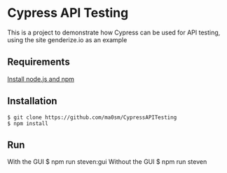 # Cypress API Testing

This is a project to demonstrate how Cypress can be used for API testing, using the site genderize.io as an example

## Requirements

[Install node.js and npm](https://docs.npmjs.com/downloading-and-installing-node-js-and-npm)

## Installation

    $ git clone https://github.com/ma0sm/CypressAPITesting
    $ npm install
    
## Run
With the GUI
    $ npm run steven:gui
Without the GUI
    $ npm run steven
